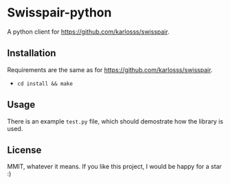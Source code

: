 # Swisspair-python

A python client for https://github.com/karlosss/swisspair.

## Installation

Requirements are the same as for https://github.com/karlosss/swisspair.

- `cd install && make`

## Usage

There is an example `test.py` file, which should demostrate how the library is used.

## License

MMIT, whatever it means. If you like this project, I would be happy for a star :)

